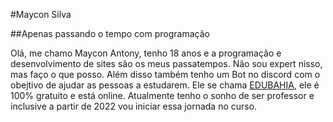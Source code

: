 #Maycon Silva

##Apenas passando o tempo com programação

  Olá, me chamo Maycon Antony, tenho 18 anos e a programação e desenvolvimento de sites são os meus passatempos. Não sou expert nisso, mas faço o que posso. Além disso também tenho um Bot no discord com o obejtivo de ajudar as pessoas a estudarem. Ele se chama [EDUBAHIA](https://top.gg/en/bot/885897028725526558), ele é 100% gratuito e está online.
  Atualmente tenho o sonho de ser professor e inclusive a partir de 2022 vou iniciar essa jornada no curso. 
<!---
mayconasilva/mayconasilva is a ✨ special ✨ repository because its `README.md` (this file) appears on your GitHub profile.
You can click the Preview link to take a look at your changes.
--->
